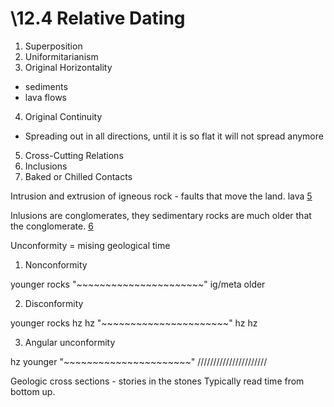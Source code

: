 \12.4 Relative Dating
===============

1. Superposition
2. Uniformitarianism
3. Original Horizontality
  * sediments
  * lava flows
4. Original Continuity
  * Spreading out in all directions, until it is so flat it will not
    spread anymore
5. Cross-Cutting Relations
6. Inclusions
7. Baked or Chilled Contacts

 Intrusion and extrusion of igneous rock - faults that move the land. lava [5](#5)

Inlusions are conglomerates, they sedimentary rocks are much older that
the conglomerate. [6](#6)

Unconformity = mising geological time

1. Nonconformity

 younger rocks
"~~~~~~~~~~~~~~~~~~~~~~"
ig/meta older


2. Disconformity

 younger rocks
 hz
 hz
"~~~~~~~~~~~~~~~~~~~~~~"
 hz
 hz

3. Angular unconformity

hz younger
"~~~~~~~~~~~~~~~~~~~~~~"
//////////////////////


Geologic cross sections - stories in the stones
Typically read time from bottom up. 



